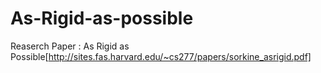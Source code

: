 # As-Rigid-as-possible
Reaserch Paper : As Rigid as Possible[http://sites.fas.harvard.edu/~cs277/papers/sorkine_asrigid.pdf]
